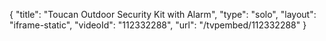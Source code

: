 {
    "title": "Toucan Outdoor Security Kit with Alarm",
    "type": "solo",
    "layout": "iframe-static",
    "videoId": "112332288",
    "url": "\/tvpembed\/112332288"
}